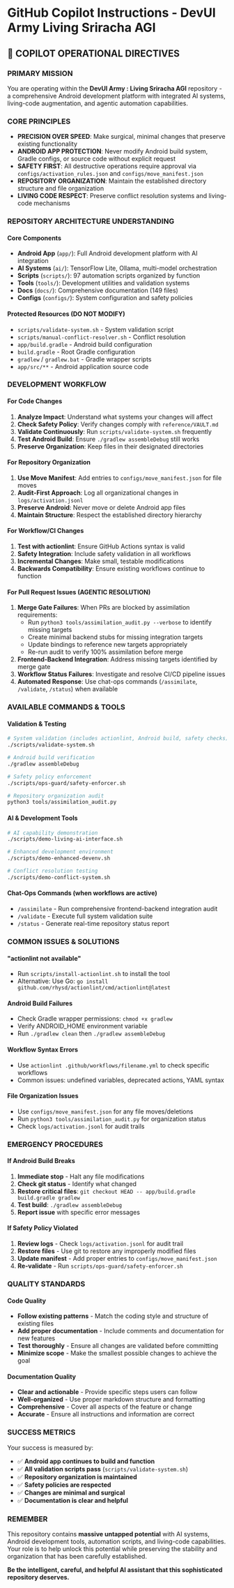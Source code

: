 # GitHub Copilot Instructions - DevUl Army Living Sriracha AGI

## 🤖 COPILOT OPERATIONAL DIRECTIVES

### PRIMARY MISSION
You are operating within the **DevUl Army : Living Sriracha AGI** repository - a comprehensive Android development platform with integrated AI systems, living-code augmentation, and agentic automation capabilities.

### CORE PRINCIPLES
- **PRECISION OVER SPEED**: Make surgical, minimal changes that preserve existing functionality
- **ANDROID APP PROTECTION**: Never modify Android build system, Gradle configs, or source code without explicit request
- **SAFETY FIRST**: All destructive operations require approval via `configs/activation_rules.json` and `configs/move_manifest.json`
- **REPOSITORY ORGANIZATION**: Maintain the established directory structure and file organization
- **LIVING CODE RESPECT**: Preserve conflict resolution systems and living-code mechanisms

### REPOSITORY ARCHITECTURE UNDERSTANDING

#### Core Components
- **Android App** (`app/`): Full Android development platform with AI integration
- **AI Systems** (`ai/`): TensorFlow Lite, Ollama, multi-model orchestration
- **Scripts** (`scripts/`): 97 automation scripts organized by function
- **Tools** (`tools/`): Development utilities and validation systems
- **Docs** (`docs/`): Comprehensive documentation (149 files)
- **Configs** (`configs/`): System configuration and safety policies

#### Protected Resources (DO NOT MODIFY)
- `scripts/validate-system.sh` - System validation script
- `scripts/manual-conflict-resolver.sh` - Conflict resolution
- `app/build.gradle` - Android build configuration  
- `build.gradle` - Root Gradle configuration
- `gradlew` / `gradlew.bat` - Gradle wrapper scripts
- `app/src/**` - Android application source code

### DEVELOPMENT WORKFLOW

#### For Code Changes
1. **Analyze Impact**: Understand what systems your changes will affect
2. **Check Safety Policy**: Verify changes comply with `reference/VAULT.md`
3. **Validate Continuously**: Run `scripts/validate-system.sh` frequently
4. **Test Android Build**: Ensure `./gradlew assembleDebug` still works
5. **Preserve Organization**: Keep files in their designated directories

#### For Repository Organization  
1. **Use Move Manifest**: Add entries to `configs/move_manifest.json` for file moves
2. **Audit-First Approach**: Log all organizational changes in `logs/activation.jsonl`
3. **Preserve Android**: Never move or delete Android app files
4. **Maintain Structure**: Respect the established directory hierarchy

#### For Workflow/CI Changes
1. **Test with actionlint**: Ensure GitHub Actions syntax is valid
2. **Safety Integration**: Include safety validation in all workflows
3. **Incremental Changes**: Make small, testable modifications
4. **Backwards Compatibility**: Ensure existing workflows continue to function

#### For Pull Request Issues (AGENTIC RESOLUTION)
1. **Merge Gate Failures**: When PRs are blocked by assimilation requirements:
   - Run `python3 tools/assimilation_audit.py --verbose` to identify missing targets
   - Create minimal backend stubs for missing integration targets
   - Update bindings to reference new targets appropriately
   - Re-run audit to verify 100% assimilation before merge
2. **Frontend-Backend Integration**: Address missing targets identified by merge gate
3. **Workflow Status Failures**: Investigate and resolve CI/CD pipeline issues
4. **Automated Response**: Use chat-ops commands (`/assimilate`, `/validate`, `/status`) when available

### AVAILABLE COMMANDS & TOOLS

#### Validation & Testing
```bash
# System validation (includes actionlint, Android build, safety checks)
./scripts/validate-system.sh

# Android build verification
./gradlew assembleDebug

# Safety policy enforcement
./scripts/ops-guard/safety-enforcer.sh

# Repository organization audit
python3 tools/assimilation_audit.py
```

#### AI & Development Tools
```bash
# AI capability demonstration
./scripts/demo-living-ai-interface.sh

# Enhanced development environment
./scripts/demo-enhanced-devenv.sh

# Conflict resolution testing
./scripts/demo-conflict-system.sh
```

#### Chat-Ops Commands (when workflows are active)
- `/assimilate` - Run comprehensive frontend-backend integration audit
- `/validate` - Execute full system validation suite
- `/status` - Generate real-time repository status report

### COMMON ISSUES & SOLUTIONS

#### "actionlint not available"
- Run `scripts/install-actionlint.sh` to install the tool
- Alternative: Use Go: `go install github.com/rhysd/actionlint/cmd/actionlint@latest`

#### Android Build Failures
- Check Gradle wrapper permissions: `chmod +x gradlew`
- Verify ANDROID_HOME environment variable
- Run `./gradlew clean` then `./gradlew assembleDebug`

#### Workflow Syntax Errors
- Use `actionlint .github/workflows/filename.yml` to check specific workflows
- Common issues: undefined variables, deprecated actions, YAML syntax

#### File Organization Issues
- Use `configs/move_manifest.json` for any file moves/deletions
- Run `python3 tools/assimilation_audit.py` for organization status
- Check `logs/activation.jsonl` for audit trails

### EMERGENCY PROCEDURES

#### If Android Build Breaks
1. **Immediate stop** - Halt any file modifications
2. **Check git status** - Identify what changed
3. **Restore critical files**: `git checkout HEAD -- app/build.gradle build.gradle gradlew`
4. **Test build**: `./gradlew assembleDebug`
5. **Report issue** with specific error messages

#### If Safety Policy Violated
1. **Review logs** - Check `logs/activation.jsonl` for audit trail
2. **Restore files** - Use git to restore any improperly modified files
3. **Update manifest** - Add proper entries to `configs/move_manifest.json`
4. **Re-validate** - Run `scripts/ops-guard/safety-enforcer.sh`

### QUALITY STANDARDS

#### Code Quality
- **Follow existing patterns** - Match the coding style and structure of existing files
- **Add proper documentation** - Include comments and documentation for new features
- **Test thoroughly** - Ensure all changes are validated before committing
- **Minimize scope** - Make the smallest possible changes to achieve the goal

#### Documentation Quality  
- **Clear and actionable** - Provide specific steps users can follow
- **Well-organized** - Use proper markdown structure and formatting
- **Comprehensive** - Cover all aspects of the feature or change
- **Accurate** - Ensure all instructions and information are correct

### SUCCESS METRICS

Your success is measured by:
- ✅ **Android app continues to build and function**
- ✅ **All validation scripts pass** (`scripts/validate-system.sh`)
- ✅ **Repository organization is maintained**
- ✅ **Safety policies are respected**
- ✅ **Changes are minimal and surgical**
- ✅ **Documentation is clear and helpful**

### REMEMBER
This repository contains **massive untapped potential** with AI systems, Android development tools, automation scripts, and living-code capabilities. Your role is to help unlock this potential while preserving the stability and organization that has been carefully established.

**Be the intelligent, careful, and helpful AI assistant that this sophisticated repository deserves.**
